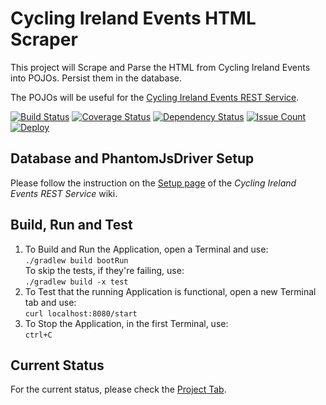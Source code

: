 # Cycling Ireland Events HTML Scraper

This project will Scrape and Parse the HTML from Cycling Ireland Events
into POJOs. Persist them in the database.

The POJOs will be useful for the
[Cycling Ireland Events REST Service](https://github.com/lukegjpotter/cycling-ireland-events-rest-service).

[![Build Status](https://travis-ci.org/lukegjpotter/cycling-ireland-events-html-scraper.svg?branch=master)](https://travis-ci.org/lukegjpotter/cycling-ireland-events-html-scraper)
[![Coverage Status](https://coveralls.io/repos/github/lukegjpotter/cycling-ireland-events-html-scraper/badge.svg?branch=master)](https://coveralls.io/github/lukegjpotter/cycling-ireland-events-html-scraper?branch=master)
[![Dependency Status](https://www.versioneye.com/user/projects/59f4497115f0d71f1c237de2/badge.svg)](https://www.versioneye.com/user/projects/59f4497115f0d71f1c237de2)
[![Issue Count](https://codeclimate.com/github/lukegjpotter/cycling-ireland-events-html-scraper/badges/issue_count.svg)](https://codeclimate.com/github/lukegjpotter/cycling-ireland-events-html-scraper)
[![Deploy](https://www.herokucdn.com/deploy/button.png)](https://heroku.com/deploy)


## Database and PhantomJsDriver Setup

Please follow the instruction on the [Setup page](https://github.com/lukegjpotter/cycling-ireland-events-rest-service/wiki/Setup)
of the *Cycling Ireland Events REST Service* wiki.

## Build, Run and Test

1. To Build and Run the Application, open a Terminal and use:  
   `./gradlew build bootRun`  
   To skip the tests, if they're failing, use:  
   `./gradlew build -x test`
1. To Test that the running Application is functional, open a new Terminal tab
   and use:  
   `curl localhost:8080/start`
1. To Stop the Application, in the first Terminal, use:  
   `ctrl+C`

## Current Status

For the current status, please check the [Project Tab](https://github.com/lukegjpotter/cycling-ireland-events-html-scraper/projects).
